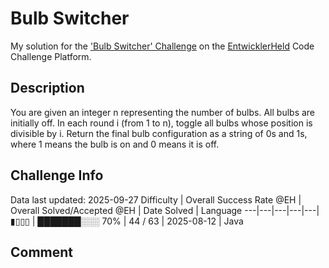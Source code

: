 # Bulb Switcher

My solution for the ['Bulb Switcher' Challenge](https://platform.entwicklerheld.de/challenge/bulb-switcher?technology=Java) on the [EntwicklerHeld](https://platform.entwicklerheld.de/) Code Challenge Platform.

## Description
You are given an integer n representing the number of bulbs. All bulbs are initially off.
In each round i (from 1 to n), toggle all bulbs whose position is divisible by i.
Return the final bulb configuration as a string of 0s and 1s, where 1 means the bulb is on and 0 means it is off.

## Challenge Info
Data last updated: 2025-09-27
Difficulty | Overall Success Rate @EH | Overall Solved/Accepted @EH | Date Solved | Language
---|---|---|---|---|
▮▯▯▯ | ███████░░░ 70% | 44 / 63 | 2025-08-12 | Java

## Comment
